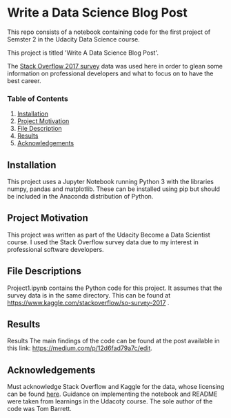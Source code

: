 # Write a Data Science Blog Post

This repo consists of a notebook containing code for the first project of Semster 2 in the Udacity Data Science course.

This project is titled 'Write A Data Science Blog Post'.

The [Stack Overflow 2017 survey](https://www.kaggle.com/stackoverflow/so-survey-2017) data was used here in order to glean some information on professional developers and what to focus on to have the best career.

### Table of Contents

1. [Installation](#installation)
2. [Project Motivation](#motivation)
3. [File Description](#files)
4. [Results](#results)
5. [Acknowledgements](#acknowledgements)

## Installation <a name="installation"></a>
This project uses a Jupyter Notebook running Python 3 with the libraries numpy, pandas and matplotlib. These can be installed using pip but should be included in the Anaconda distribution of Python.

## Project Motivation <a name="motivation"></a>
This project was written as part of the Udacity Become a Data Scientist course. I used the Stack Overflow survey data due to my interest in professional software developers.

## File Descriptions <a name="files"></a>
Project1.ipynb contains the Python code for this project.
It assumes that the survey data is in the same directory.
This can be found at https://www.kaggle.com/stackoverflow/so-survey-2017 . 

## Results <a name="results"></a>
Results
The main findings of the code can be found at the post available in this link: https://medium.com/p/12d6fad79a7c/edit.

## Acknowledgements <a name="acknowledgements"></a>
Must acknowledge Stack Overflow and Kaggle for the data, whose licensing can be found [here](https://www.kaggle.com/stackoverflow/so-survey-2017). 
Guidance on implementing the notebook and README were taken from learnings in the Udacoty course. The sole author of the code was Tom Barrett.
